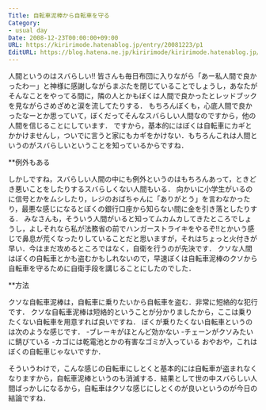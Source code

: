 ```yaml
---
Title: 自転車泥棒から自転車を守る
Category:
- usual day
Date: 2008-12-23T00:00:00+09:00
URL: https://kiririmode.hatenablog.jp/entry/20081223/p1
EditURL: https://blog.hatena.ne.jp/kiririmode/kiririmode.hatenablog.jp/atom/entry/8454420450078213705
---
```



人間というのはスバらしい!!
皆さんも毎日布団に入りながら「あー私人間で良かったわー」と神様に感謝しながらまぶたを閉じていることでしょうし，あなたがそんなことをやってる間に，隣の人とかもぼくは人間で良かったとレッドブックを見ながらさめざめと涙を流してたりする．
もちろんぼくも，心底人間で良かったなーとか思っていて，ぼくだってそんなスバらしい人間なのですから，他の人間を信じることにしています．
ですから，基本的にはぼくは自転車にカギとかかけませんし，ついでに言うと家にもカギをかけない．もちろんこれは人間というのがスバらしいということを知っているからですね．

**例外もある

しかしですね，スバらしい人間の中にも例外というのはもちろんあって，ときどき悪いことをしたりするスバらしくない人間もいる．
向かいに小学生がいるのに信号とかをムシしたり，レジのおばちゃんに「ありがとう」を言わなかったり，最悪な感じになるとぼくの銀行口座から知らない間に金を引き落としたりする．
みなさんも，そういう人間がいると知ってムカムカしてきたところでしょうし，よしそれなら私が法務省の前でハンガーストライキをやるぞ!!とかいう感じで鼻息が荒くなったりしていることだと思いますが，それはちょっと火付きが早い．今はまだ攻めるところではなく，自衛を行うのが先決です．
クソな人間はぼくの自転車とかも盗むかもしれないので，早速ぼくは自転車泥棒のクソから自転車を守るために自衛手段を講じることにしたのでした．

**方法

クソな自転車泥棒は，自転車に乗りたいから自転車を盗む．非常に短絡的な犯行です．
クソな自転車泥棒は短絡的ということが分かりましたから，ここは乗りたくない自転車を用意すれば良いですね．
ぼくが乗りたくない自転車というのは次のような感じです．
-ブレーキがほとんど効かない
-チェーンがクソみたいに錆びている
-カゴには乾電池とかの有害なゴミが入っている
おやおや，これはぼくの自転車じゃないですか．

そういうわけで，こんな感じの自転車にしとくと基本的には自転車が盗まれなくなりますから，自転車泥棒というのも消滅する．結果として世の中スバらしい人間ばっかしになるから，自転車はクソな感じにしとくのが良いというのが今日の結論ですね．
